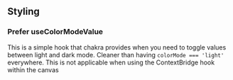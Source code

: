 ## Styling

### Prefer useColorModeValue

This is a simple hook that chakra provides when you need to toggle values between light and dark mode. Cleaner than having `colorMode === 'light'` everywhere. This is not applicable when using the ContextBridge hook within the canvas
